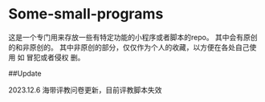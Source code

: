 # Some-small-programs

这是一个专门用来存放一些有特定功能的小程序或者脚本的repo。
其中会有原创的和非原创的。
其中非原创的部分，仅仅作为个人的收藏，以方便在各处自己使用
如 冒犯或者侵权 删。


##Update

2023.12.6 海带评教问卷更新，目前评教脚本失效
